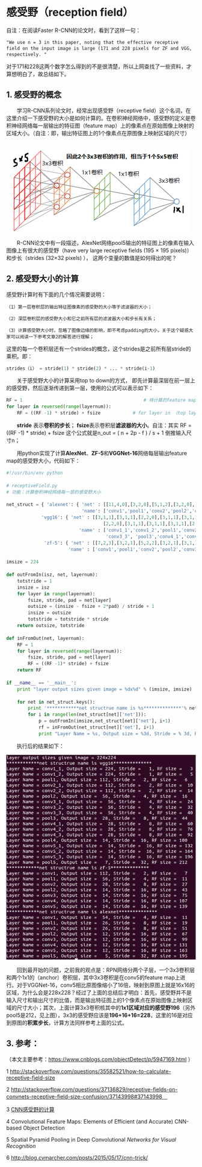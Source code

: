 感受野（reception field）
============

自注：在阅读Faster R-CNN的论文时，看到了这样一句：

```
"We use n = 3 in this paper, noting that the effective receptive
field on the input image is large (171 and 228 pixels for ZF and VGG, respectively. "
```

对于171和228这两个数字怎么得到的不是很清楚，所以上网查找了一些资料，才算想明白了，故总结如下。



## 1. 感受野的概念

　　学习R-CNN系列论文时，经常出现感受野（receptive field）这个名词，在这里介绍一下感受野的大小是如何计算的。在卷积神经网络中，感受野的定义是卷积神经网络每一层输出的特征图（feature map）上的像素点在原始图像上映射的区域大小。（自注：即，输出特征图上的1个像素点在原图像上映射区域的尺寸）

　　![这里随便写文字](https://github.com/clw5180/CV_Paper/raw/master/res/感受野/1.png)

　　R-CNN论文中有一段描述，AlexNet网络pool5输出的特征图上的像素在输入图像上有很大的感受野（have very large receptive fields (195 × 195 pixels)）和步长（strides (32×32 pixels) ）， 这两个变量的数值是如何得出的呢？



## 2. 感受野大小的计算

 感受野计算时有下面的几个情况需要说明：

`（1）第一层卷积层的输出特征图像素的感受野的大小等于滤波器的大小；`

`（2）深层卷积层的感受野大小和它之前所有层的滤波器大小和步长有关系；`

`（3）计算感受野大小时，忽略了图像边缘的影响，即不考虑padding的大小，关于这个疑惑大家可以阅读一下参考文章2的解答进行理解；`

这里的每一个卷积层还有一个strides的概念，这个strides是之前所有层stride的乘积。即：

```python
strides（i） = stride(1) * stride(2) * ... * stride(i-1) 
```

　　关于感受野大小的计算采用top to down的方式， 即先计算最深层在前一层上的感受野，然后逐渐传递到第一层，使用的公式可以表示如下：　　　

```python
RF = 1                                             # 待计算的feature map上的感受野大小，最top层的大小为1
for layer in reversed(range(layernum)):
	RF = ((RF -1) * stride) + fsize            # for layer in （top layer To down layer）
```

　　**stride** 表示**卷积的步长**； **fsize**表示卷积层**滤波器的大小**。自注：其实 RF = ((RF -1) * stride) + fsize 这个公式就是n_out = ( n + 2p - f ) / s + 1 倒推输入尺寸n；　　

　　用python实现了计算**AlexNet**、**ZF-5**和**VGGNet-16**网络每层输出feature map的感受野大小，代码如下：

```python
#!/usr/bin/env python

# receptiveField.py
# 功能：计算卷积神经网络每一层的感受野大小

net_struct = { 'alexnet': { 'net' : [[11,4,0],[3,2,0],[5,1,2],[3,2,0],[3,1,1],[3,1,1],[3,1,1],[3,2,0]],
                            'name': ['conv1','pool1','conv2','pool2','conv3','conv4','conv5','pool5']},
       		 'vgg16': { 'net' : [[3,1,1],[3,1,1],[2,2,0],[3,1,1],[3,1,1],[2,2,0],[3,1,1],[3,1,1],[3,1,1],
                                    [2,2,0],[3,1,1],[3,1,1],[3,1,1],[2,2,0],[3,1,1],[3,1,1],[3,1,1],[2,2,0]],
                           'name' : ['conv1_1','conv1_2','pool1','conv2_1','conv2_2','pool2','conv3_1','conv3_2',
                                     'conv3_3', 'pool3','conv4_1','conv4_2','conv4_3','pool4','conv5_1','conv5_2','conv5_3','pool5']},
       	  	  'zf-5': { 'net' : [[7,2,3],[3,2,1],[5,2,2],[3,2,1],[3,1,1],[3,1,1],[3,1,1]],
               		   'name' : ['conv1','pool1','conv2','pool2','conv3','conv4','conv5']}}

imsize = 224

def outFromIn(isz, net, layernum):
    totstride = 1
    insize = isz
    for layer in range(layernum):
        fsize, stride, pad = net[layer]
        outsize = (insize - fsize + 2*pad) / stride + 1
        insize = outsize
        totstride = totstride * stride
    return outsize, totstride

def inFromOut(net, layernum):
    RF = 1
    for layer in reversed(range(layernum)):
        fsize, stride, pad = net[layer]
        RF = ((RF -1)* stride) + fsize
    return RF

if __name__ == '__main__':
    print "layer output sizes given image = %dx%d" % (imsize, imsize)
    
    for net in net_struct.keys():
        print '************net structrue name is %s**************'% net
        for i in range(len(net_struct[net]['net'])):
            p = outFromIn(imsize,net_struct[net]['net'], i+1)
            rf = inFromOut(net_struct[net]['net'], i+1)
            print "Layer Name = %s, Output size = %3d, Stride = % 3d, RF size = %3d" % (net_struct[net]['name'][i], p[0], p[1], rf) 
```

　　执行后的结果如下：

![这里随便写文字](https://github.com/clw5180/CV_Paper/raw/master/res/感受野/2.png)

　　回到最开始的问题，之前我的观点是：RPN网络分两个子层，一个3x3卷积层和两个1x1的（anchor）卷积层，其中3x3卷积是在conv5的feature map上进行。对于VGGNet-16，conv5相比原图像缩小了16倍，映射到原图上就是16x16的区域，为什么会是228x228？经过了上面的总结后才明白：首先，感受野并不是输入尺寸和输出尺寸的比值，而是输出特征图上的1个像素点在原始图像上映射区域的尺寸大小；其次，上面计算3x3卷积核其中的**1x1区域对应的感受野196**（另外pool5是212，见上图），3x3的感受野应该是**196+16+16=228**，这里的16是对应到原图的**积累步长**，计算方法同样参考上面的公式。



## 3. 参考：

（本文主要参考：https://www.cnblogs.com/objectDetect/p/5947169.html ）

1 http://stackoverflow.com/questions/35582521/how-to-calculate-receptive-field-size

2 http://stackoverflow.com/questions/37136829/receptive-fields-on-convnets-receptive-field-size-confusion/37143998#37143998　

3 [CNN感受野的计算](http://blog.csdn.net/kuaitoukid/article/details/46829355)

4 Convolutional Feature Maps: Elements of Efficient (and Accurate) CNN-based Object Detection

5 Spatial Pyramid Pooling in Deep Convolutional *Networks for Visual Recognition*

6 http://blog.cvmarcher.com/posts/2015/05/17/cnn-trick/
